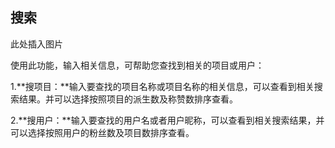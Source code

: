 ## 搜索

此处插入图片


使用此功能，输入相关信息，可帮助您查找到相关的项目或用户：


1.**搜项目：**输入要查找的项目名称或项目名称的相关信息，可以查看到相关搜索结果。并可以选择按照项目的派生数及称赞数排序查看。


2.**搜用户：**输入要查找的用户名或者用户昵称，可以查看到相关搜索结果，并可以选择按照用户的粉丝数及项目数排序查看。